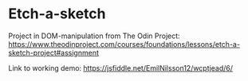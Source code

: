 # Etch-a-sketch
Project in DOM-manipulation from The Odin Project: https://www.theodinproject.com/courses/foundations/lessons/etch-a-sketch-project#assignment

Link to working demo: https://jsfiddle.net/EmilNilsson12/wcptjead/6/
